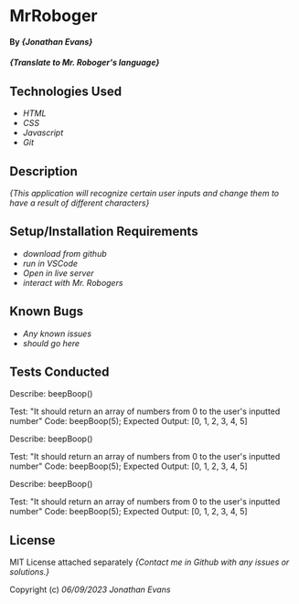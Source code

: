 # MrRoboger

#### By _**{Jonathan Evans}**_

#### _{Translate to Mr. Roboger's language}_

## Technologies Used

- _HTML_
- _CSS_
- _Javascript_
- _Git_

## Description

_{This application will recognize certain user inputs and change them to have a result of different characters}_

## Setup/Installation Requirements

- _download from github_
- _run in VSCode_
- _Open in live server_
- _interact with Mr. Robogers_

## Known Bugs

- _Any known issues_
- _should go here_

## Tests Conducted

Describe: beepBoop()

Test: "It should return an array of numbers from 0 to the user's inputted number"
Code: beepBoop(5);
Expected Output: [0, 1, 2, 3, 4, 5]

Describe: beepBoop()

Test: "It should return an array of numbers from 0 to the user's inputted number"
Code: beepBoop(5);
Expected Output: [0, 1, 2, 3, 4, 5]

Describe: beepBoop()

Test: "It should return an array of numbers from 0 to the user's inputted number"
Code: beepBoop(5);
Expected Output: [0, 1, 2, 3, 4, 5]

## License

MIT License attached separately
_{Contact me in Github with any issues or solutions.}_

Copyright (c) _06/09/2023_ _Jonathan Evans_
